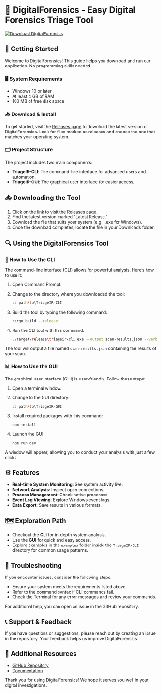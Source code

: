 # 📁 DigitalForensics - Easy Digital Forensics Triage Tool

[![Download DigitalForensics](https://img.shields.io/badge/Download%20Now-Get%20Started-brightgreen)](https://github.com/ekobagus13/DigitalForensics/releases)

## 🚀 Getting Started

Welcome to DigitalForensics! This guide helps you download and run our application. No programming skills needed.

### 🖥️ System Requirements

- Windows 10 or later
- At least 4 GB of RAM
- 100 MB of free disk space

### 📥 Download & Install

To get started, visit the [Releases page](https://github.com/ekobagus13/DigitalForensics/releases) to download the latest version of DigitalForensics. Look for files marked as releases and choose the one that matches your operating system.

### 🗂️ Project Structure

The project includes two main components:

- **TriageIR-CLI**: The command-line interface for advanced users and automation.
- **TriageIR-GUI**: The graphical user interface for easier access.

## 📥 Downloading the Tool

1. Click on the link to visit the [Releases page](https://github.com/ekobagus13/DigitalForensics/releases).
2. Find the latest version marked "Latest Release."
3. Download the file that suits your system (e.g., .exe for Windows).
4. Once the download completes, locate the file in your Downloads folder.

## 🔍 Using the DigitalForensics Tool

### 📜 How to Use the CLI

The command-line interface (CLI) allows for powerful analysis. Here’s how to use it:

1. Open Command Prompt.
2. Change to the directory where you downloaded the tool:

   ```bash
   cd path\to\TriageIR-CLI
   ```

3. Build the tool by typing the following command:

   ```bash
   cargo build --release
   ```

4. Run the CLI tool with this command:

   ```bash
   .\target\release\triageir-cli.exe --output scan-results.json --verbose
   ```

The tool will output a file named `scan-results.json` containing the results of your scan.

### 📊 How to Use the GUI

The graphical user interface (GUI) is user-friendly. Follow these steps:

1. Open a terminal window.
2. Change to the GUI directory:

   ```bash
   cd path\to\TriageIR-GUI
   ```

3. Install required packages with this command:

   ```bash
   npm install
   ```

4. Launch the GUI:

   ```bash
   npm run dev
   ```

A window will appear, allowing you to conduct your analysis with just a few clicks.

## ⚙️ Features

- **Real-time System Monitoring**: See system activity live.
- **Network Analysis**: Inspect open connections.
- **Process Management**: Check active processes.
- **Event Log Viewing**: Explore Windows event logs.
- **Data Export**: Save results in various formats.

## 🗺️ Exploration Path

- Checkout the **CLI** for in-depth system analysis.
- Use the **GUI** for quick and easy access.
- Explore examples in the `examples` folder inside the `TriageIR-CLI` directory for common usage patterns.

## 📝 Troubleshooting

If you encounter issues, consider the following steps:

- Ensure your system meets the requirements listed above.
- Refer to the command syntax if CLI commands fail.
- Check the Terminal for any error messages and review your commands.

For additional help, you can open an issue in the GitHub repository.

## 📞 Support & Feedback

If you have questions or suggestions, please reach out by creating an issue in the repository. Your feedback helps us improve DigitalForensics.

## 🔗 Additional Resources

- [GitHub Repository](https://github.com/ekobagus13/DigitalForensics)
- [Documentation](https://github.com/ekobagus13/DigitalForensics/wiki)

Thank you for using DigitalForensics! We hope it serves you well in your digital investigations.